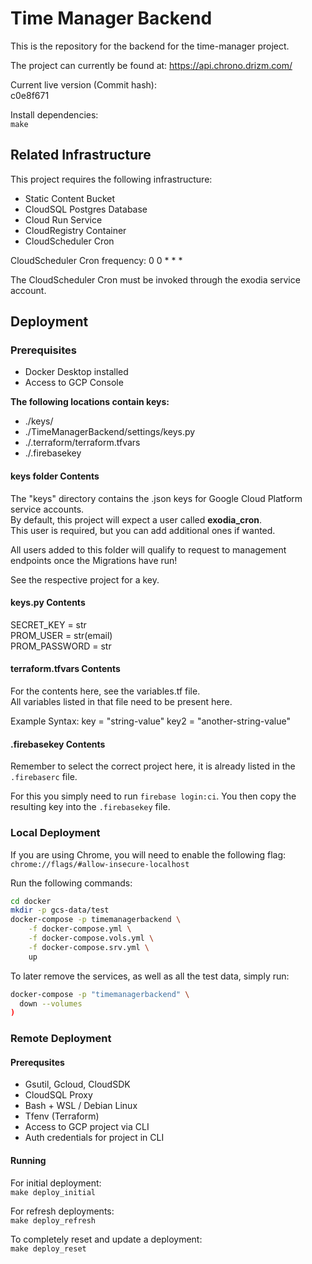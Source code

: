 # Time Manager Backend

This is the repository for the backend
for the time-manager project.

The project can currently be found at:
https://api.chrono.drizm.com/

Current live version (Commit hash):  
c0e8f671

Install dependencies:  
``make``

## Related Infrastructure

This project requires the following
infrastructure:
- Static Content Bucket
- CloudSQL Postgres Database
- Cloud Run Service
- CloudRegistry Container
- CloudScheduler Cron

CloudScheduler Cron frequency:
0 0 * * *

The CloudScheduler Cron must be invoked
through the exodia service account.

## Deployment

### Prerequisites

- Docker Desktop installed
- Access to GCP Console

**The following locations contain keys:**
- ./keys/
- ./TimeManagerBackend/settings/keys.py
- ./.terraform/terraform.tfvars
- ./.firebasekey

#### keys folder Contents

The "keys" directory contains the .json
keys for Google Cloud Platform service
accounts.  
By default, this project will expect a user
called **exodia_cron**.  
This user is required, but you can add
additional ones if wanted.

All users added to this folder will
qualify to request to management
endpoints once the Migrations have run!  

See the respective project for a key.

#### keys.py Contents

SECRET_KEY = str  
PROM_USER = str(email)  
PROM_PASSWORD = str  

#### terraform.tfvars Contents

For the contents here, see the
variables.tf file.  
All variables listed in that file need to
be present here.

Example Syntax:
key = "string-value"
key2 = "another-string-value"

#### .firebasekey Contents

Remember to select the correct project
here, it is already listed in the
``.firebaserc`` file.

For this you simply need to run
``firebase login:ci``.
You then copy the resulting key
into the ``.firebasekey`` file.

### Local Deployment

If you are using Chrome, you will
need to enable the following flag:  
``chrome://flags/#allow-insecure-localhost``

Run the following commands:
```bash
cd docker
mkdir -p gcs-data/test
docker-compose -p timemanagerbackend \
    -f docker-compose.yml \
    -f docker-compose.vols.yml \
    -f docker-compose.srv.yml \
    up
```

To later remove the services, as well
as all the test data, simply run:
```bash
docker-compose -p "timemanagerbackend" \
  down --volumes
)
```

### Remote Deployment

#### Prerequsites

- Gsutil, Gcloud, CloudSDK
- CloudSQL Proxy
- Bash + WSL / Debian Linux
- Tfenv (Terraform)
- Access to GCP project via CLI
- Auth credentials for project in CLI

#### Running

For initial deployment:  
``make deploy_initial``  

For refresh deployments:  
``make deploy_refresh``

To completely reset and
update a deployment:  
``make deploy_reset``
